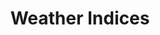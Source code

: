 ---
title: Weather Indices
tag: [guide, api, indices, overview]
layout: guide-overview
description: Weather Indices includes car wash, clothing, cold, allergy, ultraviolet, fishing, etc. 
permalink: /en/docs/api/indices/
ref: 0-api-indices
---